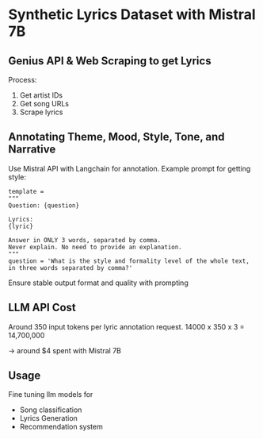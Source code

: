 # Synthetic Lyrics Dataset with Mistral 7B

## Genius API & Web Scraping to get Lyrics

Process:
1. Get artist IDs
2. Get song URLs
3. Scrape lyrics

## Annotating Theme, Mood, Style, Tone, and Narrative

Use Mistral API with Langchain for annotation. Example prompt for getting style:

```{python} 
template = 
"""
Question: {question}

Lyrics: 
{lyric}

Answer in ONLY 3 words, separated by comma.
Never explain. No need to provide an explanation. 
"""
question = 'What is the style and formality level of the whole text, in three words separated by comma?'
```
Ensure stable output format and quality with prompting

## LLM API Cost
Around 350 input tokens per lyric annotation request.
14000 x 350 x 3  = 14,700,000

-> around $4 spent with Mistral 7B

## Usage 

Fine tuning llm models for
* Song classification
* Lyrics Generation
* Recommendation system

